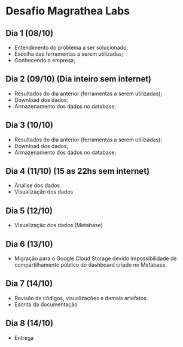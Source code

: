 # Desafio Magrathea Labs

## Dia 1 (08/10)
- Entendimento do problema a ser solucionado;
- Escolha das ferramentas a serem utilizadas;
- Conhecendo a empresa;

## Dia 2 (09/10) (Dia inteiro sem internet)
    
 - Resultados do dia anterior (ferramentas a serem utilizadas);
 - Download dos dados;
 - Armazenamento dos dados no database;

## Dia 3 (10/10)
 - Resultados do dia anterior (ferramentas a serem utilizadas);
 - Download dos dados;
 - Armazenamento dos dados no database;

## Dia 4 (11/10) (15 as 22hs sem internet)
 - Análise dos dados
 - Visualização dos dados

## Dia 5 (12/10)
 - Visualização dos dados (Metabase)

## Dia 6 (13/10)
 - Migração para o Google Cloud Storage devido impossibilidade de compartilhamento público do dashboard criado no Metabase.

## Dia 7 (14/10)
 - Revisão de códigos, visualizações e demais artefatos.
 - Escrita da documentação
 
## Dia 8 (14/10) 
- Entrega